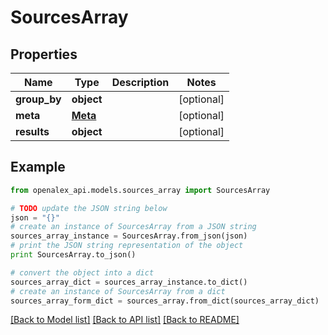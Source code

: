 # SourcesArray


## Properties

Name | Type | Description | Notes
------------ | ------------- | ------------- | -------------
**group_by** | **object** |  | [optional] 
**meta** | [**Meta**](Meta.md) |  | [optional] 
**results** | **object** |  | [optional] 

## Example

```python
from openalex_api.models.sources_array import SourcesArray

# TODO update the JSON string below
json = "{}"
# create an instance of SourcesArray from a JSON string
sources_array_instance = SourcesArray.from_json(json)
# print the JSON string representation of the object
print SourcesArray.to_json()

# convert the object into a dict
sources_array_dict = sources_array_instance.to_dict()
# create an instance of SourcesArray from a dict
sources_array_form_dict = sources_array.from_dict(sources_array_dict)
```
[[Back to Model list]](../README.md#documentation-for-models) [[Back to API list]](../README.md#documentation-for-api-endpoints) [[Back to README]](../README.md)



